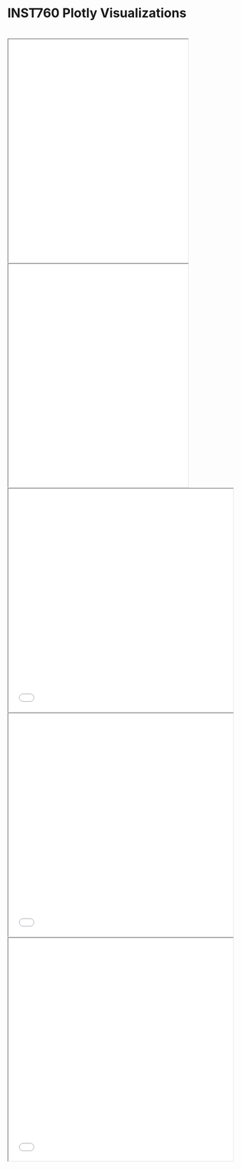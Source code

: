 # INST760 Plotly Visualizations
<div class="container-fluid" style="margin-top:40px">
<iframe src="Max_Crimes_in_day.png" width="80%" height="500"></iframe>
<iframe src="top3_crimes_by_year.png" width="80%" height="500"></iframe>
<iframe src="yearly_monthly crime rate comparsion.html" width="100%" height="500"></iframe>
<iframe src="yearly_marijuana_usage.html" width="100%" height="500"></iframe>
<iframe src="yearly_crime_rate.html" width="100%" height="500"></iframe>
</div>